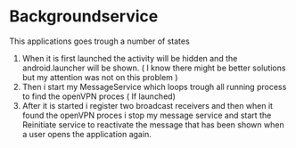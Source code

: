 Backgroundservice
=================

This applications goes trough a number of states

1. When it is first launched the activity will be hidden and the android.launcher will be shown. ( I know there might be better solutions but my attention was not on this problem )
2. Then i start my MessageService which loops trough all running process to find the openVPN proces ( If launched)
3. After it is started i register two broadcast receivers and then when it found the openVPN proces i stop my message service and start the Reinitiate service to reactivate the message that has been shown when a user opens the application again.
